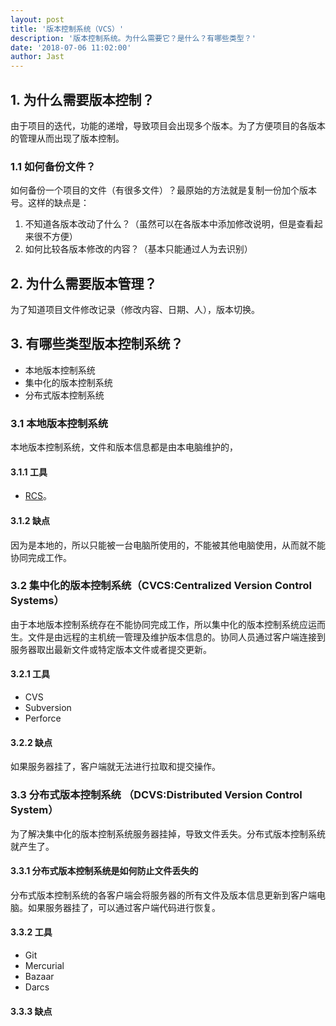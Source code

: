 ```yaml
---
layout: post
title: '版本控制系统（VCS）'
description: '版本控制系统。为什么需要它？是什么？有哪些类型？'
date: '2018-07-06 11:02:00'
author: Jast
---
```

## 1. 为什么需要版本控制？
由于项目的迭代，功能的递增，导致项目会出现多个版本。为了方便项目的各版本的管理从而出现了版本控制。
### 1.1 如何备份文件？
如何备份一个项目的文件（有很多文件）？最原始的方法就是复制一份加个版本号。这样的缺点是：
1. 不知道各版本改动了什么？（虽然可以在各版本中添加修改说明，但是查看起来很不方便）
2. 如何比较各版本修改的内容？（基本只能通过人为去识别）

## 2. 为什么需要版本管理？
为了知道项目文件修改记录（修改内容、日期、人），版本切换。

## 3. 有哪些类型版本控制系统？
- 本地版本控制系统
- 集中化的版本控制系统
- 分布式版本控制系统

### 3.1 本地版本控制系统
本地版本控制系统，文件和版本信息都是由本电脑维护的，
#### 3.1.1 工具
- [RCS](https://zh.wikipedia.org/wiki/%E4%BF%AE%E8%AE%A2%E6%8E%A7%E5%88%B6%E7%B3%BB%E7%BB%9F)。

#### 3.1.2 缺点
因为是本地的，所以只能被一台电脑所使用的，不能被其他电脑使用，从而就不能协同完成工作。

### 3.2 集中化的版本控制系统（CVCS:Centralized Version Control Systems）
由于本地版本控制系统存在不能协同完成工作，所以集中化的版本控制系统应运而生。文件是由远程的主机统一管理及维护版本信息的。协同人员通过客户端连接到服务器取出最新文件或特定版本文件或者提交更新。
#### 3.2.1 工具
- CVS
- Subversion
- Perforce

#### 3.2.2 缺点
如果服务器挂了，客户端就无法进行拉取和提交操作。

### 3.3 分布式版本控制系统 （DCVS:Distributed Version Control System）
为了解决集中化的版本控制系统服务器挂掉，导致文件丢失。分布式版本控制系统就产生了。
#### 3.3.1 分布式版本控制系统是如何防止文件丢失的
分布式版本控制系统的各客户端会将服务器的所有文件及版本信息更新到客户端电脑。如果服务器挂了，可以通过客户端代码进行恢复。
#### 3.3.2 工具
- Git
- Mercurial
- Bazaar
- Darcs

#### 3.3.3 缺点
